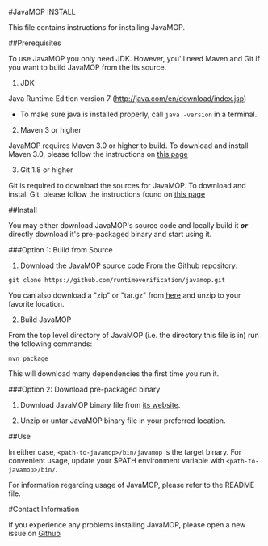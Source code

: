 #JavaMOP INSTALL

This file contains instructions for installing JavaMOP. 

##Prerequisites

To use JavaMOP you only need JDK. However, you'll need Maven and Git if you want to build JavaMOP from the its source.

1. JDK

 Java Runtime Edition version 7 (http://java.com/en/download/index.jsp)
 * To make sure java is installed properly, call `java -version` in a terminal.

2. Maven 3 or higher

 JavaMOP requires Maven 3.0 or higher to build. To download and
 install Maven 3.0, please follow the instructions on 
 [this page](http://maven.apache.org/download.cgi)

3. Git 1.8 or higher

 Git is required to download the sources for JavaMOP. To
 download and install Git, please follow the instructions found
 on [this page](http://git-scm.com/book/en/Getting-Started-Installing-Git)

##Install

You may either download JavaMOP's source code and locally build it ***or*** directly download it's pre-packaged binary and start using it.

###Option 1: Build from Source

1. Download the JavaMOP source code From the Github repository:

 ```git clone https://github.com/runtimeverification/javamop.git```

 You can also download a "zip" or "tar.gz" from [here](https://github.com/runtimeverification/javamop/releases) and unzip to your favorite location.

2. Build JavaMOP

 From the top level directory of JavaMOP (i.e. the directory this
 file is in) run the following commands:

 ```mvn package```

 This will download many dependencies the first time you run it.

###Option 2: Download pre-packaged binary
   
1. Download JavaMOP binary file from [its website](http://fsl.cs.illinois.edu/javamop).

2. Unzip or untar JavaMOP binary file in your preferred location.

##Use 

In either case, `<path-to-javamop>/bin/javamop` is the target binary. For convenient usage, update your $PATH environment variable with `<path-to-javamop>/bin/`.

For information regarding usage of JavaMOP, please refer to the README file.

#Contact Information

If you experience any problems installing JavaMOP, please open a new
issue on [Github](https://github.com/runtimeverification/javamop/issues)
